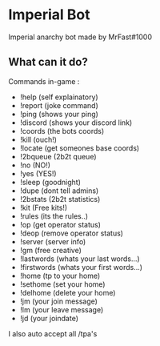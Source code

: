 # Imperial Bot

Imperial anarchy bot made by MrFast#1000

## What can it do?

Commands in-game :
* !help (self explainatory)
* !report (joke command)
* !ping (shows your ping)
* !discord (shows your discord link)
* !coords (the bots coords)
* !kill (ouch!)
* !locate (get someones base coords) 
* !2bqueue (2b2t queue)
* !no (NO!)
* !yes (YES!)
* !sleep (goodnight)
* !dupe (dont tell admins)
* !2bstats (2b2t statistics)
* !kit (Free kits!)
* !rules (its the rules..)
* !op (get operator status)
* !deop (remove operator status)
* !server (server info)
* !gm (free creative)
* !lastwords (whats your last words...)
* !firstwords (whats your first words...)
* !home (tp to your home)
* !sethome (set your home)
* !delhome (delete your home)
* !jm (your join message)
* !lm (your leave message)
* !jd (your joindate)

I also auto accept all /tpa's
